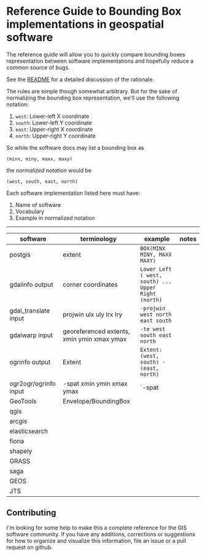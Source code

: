 # Reference Guide to Bounding Box implementations in geospatial software

The reference guide will allow you to quickly compare bounding boxes representation between software implementations and hopefully reduce a common source of bugs.

See the [README](https://github.com/perrygeo/bbox-cheatsheet/README.md) for a detailed discussion of the rationale.

The rules are simple though somewhat arbitrary. But for the sake of normalizing
the bounding box representation, we'll use the following notation:

1. `west`: Lower-left X coordinate
1. `south`: Lower-left Y coordinate
1. `east`: Upper-right X coordinate
1. `north`: Upper-right Y coordinate

So while the software docs may list a bounding box as

```
(minx, miny, maxx, maxy)
```

the *normalized notation* would be

```
(west, south, east, north)
```

Each software implementation listed here must have:

1. Name of software
2. Vocabulary
3. Example in normalized notation


-----------------------------------------------------------

software |      terminology|    example| notes
---------|-----------------|------------------|-------
postgis  |        extent   | `BOX(MINX MINY, MAXX MAXY)`
gdalinfo output|corner coordinates|`Lower Left ( west, south) ... Upper Right (north)`
gdal_translate input|projwin ulx uly lrx lry|`-projwin west north east south`
gdalwarp input|georeferenced extents, xmin ymin xmax ymax|`-te west south east north`
ogrinfo output|Extent|`Extent: (west, south) - (east, north)`
ogr2ogr/ogrinfo input|-spat xmin ymin xmax ymax|`-spat
GeoTools|Envelope/BoundingBox|
qgis|
arcgis|
elasticsearch|
fiona|
shapely|
GRASS|
saga|
GEOS|
JTS|


## Contributing

I'm looking for some help to make this a complete reference for the GIS software community. If you have any additions, corrections or suggestions for how to organize and visualize this information, file an issue or a pull request on github.


